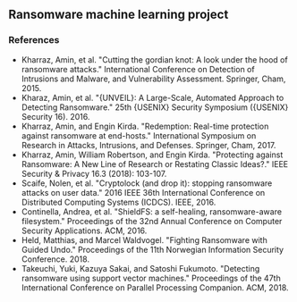 ## Ransomware machine learning project

### References

* Kharraz, Amin, et al. "Cutting the gordian knot: A look under the hood of ransomware attacks." International Conference on Detection of Intrusions and Malware, and Vulnerability Assessment. Springer, Cham, 2015.
* Kharaz, Amin, et al. "{UNVEIL}: A Large-Scale, Automated Approach to Detecting Ransomware." 25th {USENIX} Security Symposium ({USENIX} Security 16). 2016.
* Kharraz, Amin, and Engin Kirda. "Redemption: Real-time protection against ransomware at end-hosts." International Symposium on Research in Attacks, Intrusions, and Defenses. Springer, Cham, 2017.
* Kharraz, Amin, William Robertson, and Engin Kirda. "Protecting against Ransomware: A New Line of Research or Restating Classic Ideas?." IEEE Security & Privacy 16.3 (2018): 103-107.
* Scaife, Nolen, et al. "Cryptolock (and drop it): stopping ransomware attacks on user data." 2016 IEEE 36th International Conference on Distributed Computing Systems (ICDCS). IEEE, 2016.
* Continella, Andrea, et al. "ShieldFS: a self-healing, ransomware-aware filesystem." Proceedings of the 32nd Annual Conference on Computer Security Applications. ACM, 2016.
* Held, Matthias, and Marcel Waldvogel. "Fighting Ransomware with Guided Undo." Proceedings of the 11th Norwegian Information Security Conference. 2018.
* Takeuchi, Yuki, Kazuya Sakai, and Satoshi Fukumoto. "Detecting ransomware using support vector machines." Proceedings of the 47th International Conference on Parallel Processing Companion. ACM, 2018.